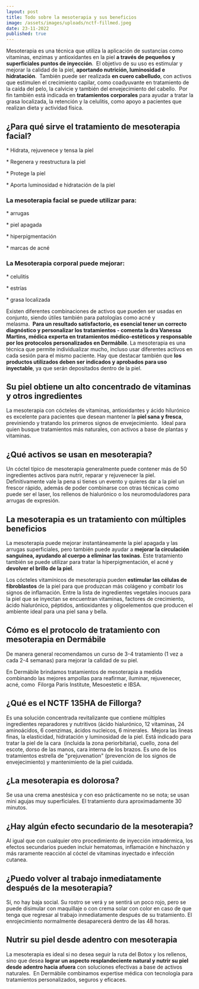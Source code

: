 ```yaml
---
layout: post
title: Todo sobre la mesoterapia y sus beneficios
image: /assets/images/uploads/nctf-fillmed.jpeg
date: 23-11-2022
published: true
---
```

Mesoterapia es una técnica que utiliza la aplicación de sustancias como vitaminas, enzimas y antioxidantes en la piel **a través de pequeños y superficiales puntos de inyección**.  El objetivo de su uso es estimular y mejorar la calidad de la piel, **aportando nutrición, luminosidad e hidratación**.  También puede ser realizada **en cuero cabelludo**, con activos que estimulen el crecimiento capilar, como coadyuvante en tratamiento de la caída del pelo, la calvicie y también del envejecimiento del cabello.  Por fin también está indicada en **tratamientos corporales** para ayudar a tratar la grasa localizada, la retención y la celulitis, como apoyo a pacientes que realizan dieta y actividad física. 

## ¿Para qué sirve el tratamiento de mesoterapia facial?

\* Hidrata, rejuvenece y tensa la piel

\* Regenera y reestructura la piel

\* Protege la piel

\* Aporta luminosidad e hidratación de la piel

### La mesoterapia facial se puede utilizar para:

\* arrugas

\* piel apagada

\* hiperpigmentación

\* marcas de acné

### La Mesoterapia corporal puede mejorar:

\* celulitis

\* estrías

\* grasa localizada

Existen diferentes combinaciones de activos que pueden ser usadas en conjunto, siendo útiles también para patologías como acné y melasma.  **Para un resultado satisfactorio, es esencial tener un correcto diagnóstico y personalizar los tratamientos - comenta la dra Vanessa Martins, médica experta en tratamientos médico-estéticos y responsable por los protocolos personalizados en Dermábile**. La mesoterapia es una técnica que permite individualizar mucho, incluso usar diferentes activos en cada sesión para el mismo paciente. Hay que destacar también que **los productos utilizados deben ser indicados y aprobados para uso inyectable**, ya que serán depositados dentro de la piel. 

## Su piel obtiene un alto concentrado de vitaminas y otros ingredientes

La mesoterapia con cócteles de vitaminas, antioxidantes y ácido hilurónico es excelente para pacientes que desean mantener la **piel sana y fresca**, previniendo y tratando los primeros signos de envejecimiento.  Ideal para quien busque tratamientos más naturales, con activos a base de plantas y vitaminas.

## ¿Qué activos se usan en mesoterapia?

Un cóctel típico de mesoterapia generalmente puede contener más de 50 ingredientes activos para nutrir, reparar y rejuvenecer la piel. Definitivamente vale la pena si tienes un evento y quieres dar a la piel un frescor rápido, además de poder combinarse con otras técnicas como puede ser el laser, los rellenos de hialurónico o los neuromoduladores para arrugas de expresión.

## La mesoterapia es un tratamiento con múltiples beneficios

La mesoterapia puede mejorar instantáneamente la piel apagada y las arrugas superficiales, pero también puede ayudar a **mejorar la circulación sanguínea, ayudando al cuerpo a eliminar las toxinas**. Este tratamiento también se puede utilizar para tratar la hiperpigmentación, el acné y **devolver el brillo de la piel**.

Los cócteles vitamínicos de mesoterapia pueden **estimular las células de fibroblastos** de la piel para que produzcan más colágeno y combatir los signos de inflamación. Entre la lista de ingredientes vegetales inocuos para la piel que se inyectan se encuentran vitaminas, factores de crecimiento, ácido hialurónico, péptidos, antioxidantes y oligoelementos que producen el ambiente ideal para una piel sana y bella.

## Cómo es el protocolo de tratamiento con mesoterapia  en Dermábile

De manera general recomendamos un curso de 3-4 tratamiento (1 vez a cada 2-4 semanas) para mejorar la calidad de su piel.

En Dermábile brindamos tratamientos de mesoterapia a medida combinando las mejores ampollas para reafirmar, iluminar, rejuvenecer, acné, como  Filorga Paris Institute,  Mesoestetic e IBSA. 

## ¿Qué es el NCTF 135HA de Fillorga?

Es una solución concentrada revitalizante que contiene múltiples ingredientes reparadores y nutritivos (ácido hialurónico, 12 vitaminas, 24 aminoácidos, 6 coenzimas, ácidos nucleicos, 6 minerales.  Mejora las lineas finas, la elasticidad, hidratación y luminosidad de la piel. Está indicado para tratar la piel de la cara  (incluida la zona periorbitaria), cuello, zona del escote, dorso de las manos, cara interna de los brazos. Es uno de los tratamientos estrella de "prejuvenation" (prevención de los signos de envejecimiento) y mantenimiento de la piel cuidada.

## ¿La mesoterapia es dolorosa?

Se usa una crema anestésica y con eso prácticamente no se nota; se usan mini agujas muy superficiales. El tratamiento dura aproximadamente 30 minutos.

## ¿Hay algún efecto secundario de la mesoterapia?

Al igual que con cualquier otro procedimiento de inyección intradérmica, los efectos secundarios pueden incluir hematomas, inflamación e hinchazón y más raramente reacción al cóctel de vitaminas inyectado e infección cutanea.

## ¿Puedo volver al trabajo inmediatamente después de la mesoterapia?

Sí, no hay baja social. Su rostro se verá y se sentirá un poco rojo, pero se puede disimular con maquillaje o con crema solar con color en caso de que tenga que regresar al trabajo inmediatamente después de su tratamiento. El enrojecimiento normalmente desaparecerá dentro de las 48 horas.

## Nutrir su piel desde adentro con mesoterapia

La mesoterapia es ideal si no desea seguir la ruta del Botox y los rellenos, sino que desea **lograr un aspecto resplandeciente natural y nutrir su piel desde adentro hacia afuera** con soluciones efectivas a base de activos naturales.  En Dermábile combinamos expertise médica con tecnología para tratamientos personalizados, seguros y eficaces.
